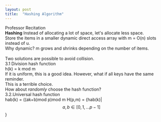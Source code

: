 ```yaml
---
layout: post
title:  "Hashing Algorithm"
---
```

Professor Recitation<br/>
**Hashing**
Instead of allocating a lot of space, let's allocate less space. <br/>
Store the items in a smaller dynamic direct access array with m = O(n) slots instead of u.  <br/>
Why dynamic? m grows and shrinks depending on the number of items. <br/>
<br/>
Two solutions are possible to avoid collision. <br/>
3.1 Division hash function <br/>
h(k) = k mod m<br/>
If it is uniform, this is a good idea. However, what if all keys have the same reminder. <br/>
This is a terrible choice. <br/>
How about *randomly* choose the hash function? <br/>
3.2.Universal hash function <br/>
hab(k) = ((ak+b)mod p)mod m
H(p,m) = {hab(k)| $$ a, b \in [0,1,...p-1]$$}
